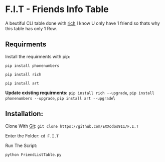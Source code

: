 # **F.I.T** - Friends Info Table

A beutiful CLI table done with [rich](https://github.com/Textualize/rich)
I know U only have 1 friend so thats why this table has only 1 Row.

## **Requirments**
Install the requirments with pip:
```
pip install phonenumbers
```
```
pip install rich
```
```
pip install art
```
**Update existing requirments:** ```pip install rich --upgrade```, ```pip install phonenumbers --upgrade```, ```pip install art --upgrade```\

## **Installation**:
Clone With [Git](https://git-scm.com/download/win):
```git clone https://github.com/EXXodos911/F.I.T```

Enter the Folder:
```cd F.I.T```
   
Run The Script:
```
python FriendListTable.py
```

